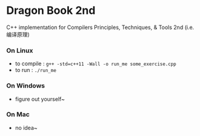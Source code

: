 Dragon Book 2nd 
===============

C++ implementation for Compilers Principles, Techniques, &amp; Tools 2nd (i.e. 编译原理)


### On Linux
- to compile : 
	`g++ -std=c++11 -Wall -o run_me some_exercise.cpp`
- to run :
	`./run_me`

### On Windows
- figure out yourself~

### On Mac
- no idea~
